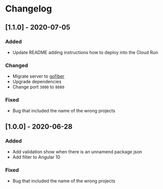 # Changelog

## [1.1.0] - 2020-07-05

### Added

- Update README adding instructions how to deploy into the Cloud Run

### Changed

- Migrate server to [gofiber](https://github.com/gofiber/fiber)
- Upgrade dependencies
- Change port `3000` to `8080`

### Fixed

- Bug that included the name of the wrong projects

## [1.0.0] - 2020-06-28

### Added

- Add validation show when there is an unnamend package json
- Add filter to Angular 10

### Fixed

- Bug that included the name of the wrong projects